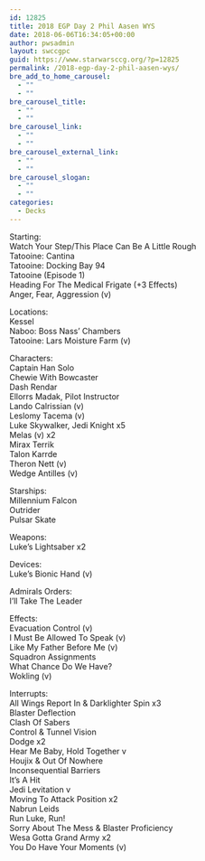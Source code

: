 ```yaml
---
id: 12825
title: 2018 EGP Day 2 Phil Aasen WYS
date: 2018-06-06T16:34:05+00:00
author: pwsadmin
layout: swccgpc
guid: https://www.starwarsccg.org/?p=12825
permalink: /2018-egp-day-2-phil-aasen-wys/
bre_add_to_home_carousel:
  - ""
  - ""
bre_carousel_title:
  - ""
  - ""
bre_carousel_link:
  - ""
  - ""
bre_carousel_external_link:
  - ""
  - ""
bre_carousel_slogan:
  - ""
  - ""
categories:
  - Decks
---
```

Starting:  
Watch Your Step/This Place Can Be A Little Rough  
Tatooine: Cantina  
Tatooine: Docking Bay 94  
Tatooine (Episode 1)  
Heading For The Medical Frigate (+3 Effects)  
Anger, Fear, Aggression (v) 

Locations:  
Kessel  
Naboo: Boss Nass’ Chambers  
Tatooine: Lars Moisture Farm (v)

Characters:  
Captain Han Solo  
Chewie With Bowcaster  
Dash Rendar  
Ellorrs Madak, Pilot Instructor  
Lando Calrissian (v)  
Leslomy Tacema (v)  
Luke Skywalker, Jedi Knight x5  
Melas (v) x2  
Mirax Terrik  
Talon Karrde  
Theron Nett (v)  
Wedge Antilles (v)

Starships:  
Millennium Falcon  
Outrider  
Pulsar Skate

Weapons:  
Luke’s Lightsaber x2

Devices:  
Luke’s Bionic Hand (v)

Admirals Orders:  
I’ll Take The Leader

Effects:  
Evacuation Control (v)  
I Must Be Allowed To Speak (v)  
Like My Father Before Me (v)  
Squadron Assignments  
What Chance Do We Have?  
Wokling (v)

Interrupts:  
All Wings Report In & Darklighter Spin x3  
Blaster Deflection  
Clash Of Sabers  
Control & Tunnel Vision  
Dodge x2  
Hear Me Baby, Hold Together v  
Houjix & Out Of Nowhere  
Inconsequential Barriers  
It’s A Hit  
Jedi Levitation v  
Moving To Attack Position x2  
Nabrun Leids  
Run Luke, Run!  
Sorry About The Mess & Blaster Proficiency  
Wesa Gotta Grand Army x2  
You Do Have Your Moments (v)